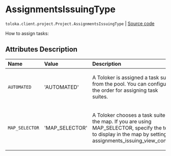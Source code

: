 # AssignmentsIssuingType
`toloka.client.project.Project.AssignmentsIssuingType` | [Source code](https://github.com/Toloka/toloka-kit/blob/v1.1.1/src/client/project/__init__.py#L115)

How to assign tasks:

## Attributes Description

| Name | Value | Description |
| :------| :-----------| :----------| 
`AUTOMATED`|'AUTOMATED'|<p>A Toloker is assigned a task suite from the pool. You can configure the order for assigning task suites.</p>
`MAP_SELECTOR`|'MAP_SELECTOR'|<p>A Toloker chooses a task suite on the map. If you are using MAP_SELECTOR, specify the text to display in the map by setting assignments_issuing_view_config.</p>
